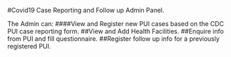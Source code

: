 #Covid19 Case Reporting and Follow up Admin Panel.

The Admin can:
    ####View and Register new PUI cases based on the CDC PUI case reporting form.
    ##View and Add Health Facilities.
    ##Enquire info from PUI and fill questionnaire.
    ##Register follow up info for a previously registered PUI.
    

